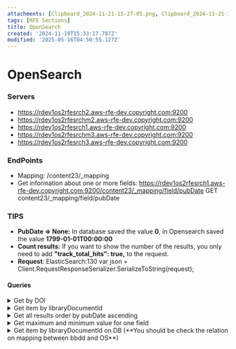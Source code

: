 ```yaml
---
attachments: [Clipboard_2024-11-21-15-27-05.png, Clipboard_2024-11-21-15-27-16.png]
tags: [RFE Sections]
title: OpenSearch
created: '2024-11-19T15:33:17.787Z'
modified: '2025-05-16T04:50:55.127Z'
---
```


# OpenSearch

### Servers
- https://rdev1os2rfesrch2.aws-rfe-dev.copyright.com:9200
- https://rdev1os2rfesrchm2.aws-rfe-dev.copyright.com:9200
- https://rdev1os2rfesrch1.aws-rfe-dev.copyright.com:9200
- https://rdev1os2rfesrchm3.aws-rfe-dev.copyright.com:9200
- https://rdev1os2rfesrch3.aws-rfe-dev.copyright.com:9200

### EndPoints
- Mapping: /content23/_mapping
- Get information about one or more fields:
  https://rdev1os2rfesrch1.aws-rfe-dev.copyright.com:9200/content23/_mapping/field/pubDate
  GET content23/_mapping/field/pubDate

### TIPS
- **PubDate => None:** In database saved the value **0**, in Opensearch saved the value **1799-01-01T00:00:00**
- **Count results:** If you want to show the number of the results, you only need to add **"track_total_hits": true,** to the request.
- **Request**: ElasticSearch:130
  var json = Client.RequestResponseSerializer.SerializeToString(request);

#### Queries
<details>
  <summary>Get by DOI</summary>
  
```
{
  "query": {
    "query_string": {
      "query": "altIds.doi: 10.1016*j.annepidem.2025.02.004*"
    }
  },
  "size": 10,
  "from": 0,
  "sort": []
}
```

```
{
  "query":{
    "bool":{
      "must":[
        {
          "wildcard":{
            "altIds.doi":"10.1016/j.annepidem.2025.02.004*"
          }
        }
      ],
    }
  },
  "from":0,
  "size":50,
  "sort":[],
  "aggs":{},
  "version":true
}
```

```
{
  "query": {
    "bool": {
      "must": [
        {
          "bool": {
            "should": [
              {
                "match": {
                  "altIds.all": {
                    "operator": "and",
                    "query": "10.1016/j.annepidem.2025.02.004",
                    "boost": 5
                  }
                }
              },
              {
                "match": {
                  "parentAltIds.all": {
                    "operator": "and",
                    "query": "10.1016/j.annepidem.2025.02.004",
                    "boost": 0
                  }
                }
              }
            ]
          }
        }
      ]
    }
  }
}
```

</details>

<details>
  <summary>Get item by libraryDocumentId</summary>
  
```
{
  "query": {
    "bool": {
      "must": [
        {
          "range": {
            "libraryDocumentId": {
              "gte": 101705193,
              "lte": 101705193
            }
          }
        }
      ],
      "must_not": [],
      "should": []
    }
  },
  "from": 0,
  "size": 50,
  "sort": [],
  "aggs": {},
  "version": true
}
```
</details>

<details>
  <summary>Get all results order by pubDate ascending</summary>

  ```
  {
    "sort": [
      {
        "pubDate": {
          "order": "asc"
        }
      }
    ]
  }
  ```
</details>
<details>
  <summary>Get maximum and minimum value for one field</summary>

  ```
  {
    "size": 0, 
    "query": {
      "match_all": {}
    },
    "aggs": {
      "min": {
        "min": {
          "field": "pubDate"
        }
      },
      "max":{
        "max": {
          "field": "pubDate"
        }
      }
    }
  }
  ```
</details>
<details>
  <summary>Get item by libraryDocumentId on DB (**You should be check the relation on mapping between bbdd and OS**)</summary>

```
{
  "query": {
    "term": {
      "libraryDocumentId": {
        "value": "101705193"
      }
    }
  },
  "sort": [
    {
      "pubDate": {
        "order": "asc"
      }
    }
  ]
}
```
</details>
